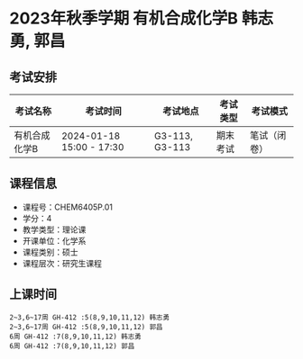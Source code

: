 # 2023年秋季学期 有机合成化学B 韩志勇, 郭昌




## 考试安排

| 考试名称 | 考试时间 | 考试地点 | 考试类型 | 考试模式 |
| -------- | -------- | -------- | -------- | -------- |
| 有机合成化学B | 2024-01-18 15:00 - 17:30 | G3-113, G3-113 | 期末考试 | 笔试（闭卷） |





## 课程信息

- 课程号：CHEM6405P.01
- 学分：4
- 教学类型：理论课
- 开课单位：化学系
- 课程类别：硕士
- 课程层次：研究生课程

## 上课时间

```
2~3,6~17周 GH-412 :5(8,9,10,11,12) 韩志勇
2~3,6~17周 GH-412 :5(8,9,10,11,12) 郭昌
6周 GH-412 :7(8,9,10,11,12) 韩志勇
6周 GH-412 :7(8,9,10,11,12) 郭昌
```

